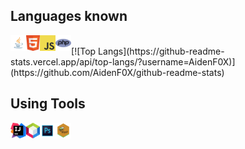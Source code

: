 ## Languages known


<a href="https://en.wikipedia.org/wiki/Java_(programming_language)">
	<img title="Java" align="left" height="25" src=".github/java.png">
</a>

<a href="https://en.wikipedia.org/wiki/HTML">
	<img title="HTML" align="left" height="25" src=".github/html5.png">
</a>

<a href="https://en.wikipedia.org/wiki/JavaScript">
	<img title="JavaScript" align="left" height="25" src=".github/javascript.png">
</a>

<a href="https://en.wikipedia.org/wiki/PHP">
	<img title="PHP" align="left" height="25" src=".github/php.png">
</a>

<br />
[![Top Langs](https://github-readme-stats.vercel.app/api/top-langs/?username=AidenF0X)](https://github.com/AidenF0X/github-readme-stats)


## Using Tools

<a href="https://en.wikipedia.org/wiki/IntelliJ_IDEA">
	<img title="IntelliJ IDEA" align="left" height="25" src=".github/idea.svg">
</a>

<a href="https://en.wikipedia.org/wiki/JetBrains#IDEs">
	<img title="NetBeans" align="left" height="25" src=".github/netbeans.png">
</a>

<a href="https://en.wikipedia.org/wiki/Adobe_Photoshop">
	<img title="PhotoShop" align="left" height="25" src=".github/ps.png">
</a>

<a href="https://en.wikipedia.org/wiki/Notepad++">
	<img title="Notepad++" align="left" height="25" src=".github/Notepad++.png">
</a>
 
